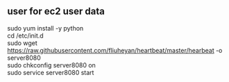 ## user for ec2 user data  
sudo yum install -y python  
cd /etc/init.d  
sudo wget https://raw.githubusercontent.com/fliuheyan/heartbeat/master/hearbeat -o server8080  
sudo chkconfig server8080 on  
sudo service server8080 start  

